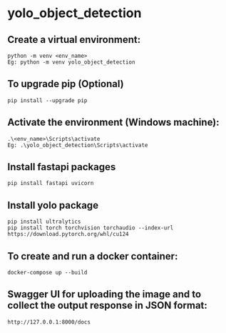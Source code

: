 # yolo_object_detection

## Create a virtual environment:
	python -m venv <env_name>
	Eg: python -m venv yolo_object_detection

## To upgrade pip (Optional)
 	pip install --upgrade pip

## Activate the environment (Windows machine):
	.\<env_name>\Scripts\activate
	Eg: .\yolo_object_detection\Scripts\activate

## Install fastapi packages
	pip install fastapi uvicorn
## Install yolo package
	pip install ultralytics
 	pip install torch torchvision torchaudio --index-url https://download.pytorch.org/whl/cu124

## To create and run a docker container:
	docker-compose up --build

## Swagger UI for uploading the image and to collect the output response in JSON format:
	http://127.0.0.1:8000/docs



